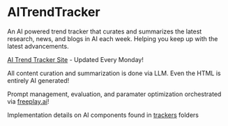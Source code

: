 # AITrendTracker
An AI powered trend tracker that curates and summarizes the latest research, news, and blogs in AI each week. Helping you keep up with the latest advancements.

[AI Trend Tracker Site](https://jeremysilva1098.github.io/AITrendTracker) - Updated Every Monday!

All content curation and summarization is done via LLM. Even the HTML is entirely AI generated!

Prompt management, evaluation, and paramater optimization orchestrated via [freeplay.ai](https://freeplay.ai/)!

Implementation details on AI components found in [trackers](trackers/) folders

